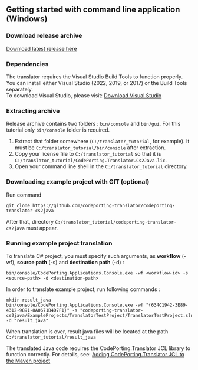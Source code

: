 ## Getting started with command line application (Windows)

### Download release archive
[Download latest release here](https://products.codeporting.com/translator/csharp-to-java/release)

### Dependencies
The translator requires the Visual Studio Build Tools to function properly.  
You can install either Visual Studio (2022, 2019, or 2017) or the Build Tools separately.  
To download Visual Studio, please visit: [Download Visual Studio](https://visualstudio.microsoft.com/ru/downloads/)

### Extracting archive
Release archive contains two folders : `bin/console` and `bin/gui`.
For this tutorial only `bin/console` folder is required.
1. Extract that folder somewhere (`C:/translator_tutorial`, for example). It must be `C:/translator_tutorial/bin/console` after extraction.
2. Copy your license file to `C:/translator_tutorial` so that it is `C:/translator_tutorial/CodePorting.Translator.Cs2Java.lic`.
3. Open your command line shell in the `C:/translator_tutorial` directory.

### Downloading example project with GIT (optional)
Run command
```
git clone https://github.com/codeporting-translator/codeporting-translator-cs2java
```
After that, directory `C:/translator_tutorial/codeporting-translator-cs2java` must appear.
### Running example project translation
To translate C# project, you must specify such arguments, as **workflow** (-wf), **source path** (-s) and **destination path** (-d) :
```
bin/console/CodePorting.Applications.Console.exe -wf <workflow-id> -s <source-path> -d <destination-path>
```
In order to translate example project, run following commands :
```
mkdir result_java
bin/console/CodePorting.Applications.Console.exe -wf "{634C1942-3E89-4312-9891-8A0671B4D7F1}" -s "codeporting-translator-cs2java/ExampleProjects/TranslatorTestProject/TranslatorTestProject.sln" -d "result_java"
```
When translation is over, result java files will be located at the path `C:/translator_tutorial/result_java`

The translated Java code requires the CodePorting.Translator JCL library to function correctly. For details, see: [Adding CodePorting.Translator JCL to the Maven project](../jcl/adding_jcl_to_maven_project.md)